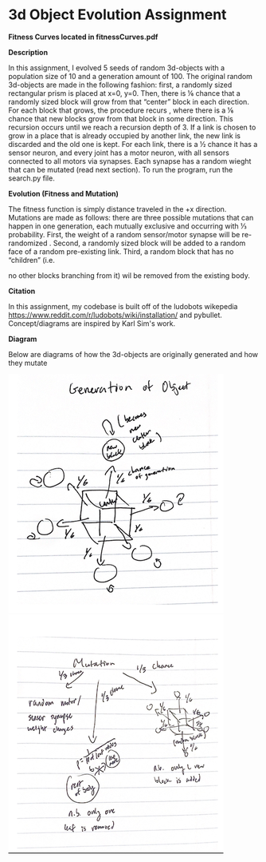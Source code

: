 # 3d Object Evolution Assignment

**Fitness Curves located in fitnessCurves.pdf**

**Description**

In this assignment, I evolved 5 seeds of random 3d-objects with a population size of 10 and a generation amount of 100.
The original random 3d-objects are made in the following fashion: first, a randomly sized rectangular prism is placed at x=0, y=0. Then, there
 is ⅙ chance that a randomly sized block will grow from that “center” block in each direction. For each block that grows, the procedure recurs
, where there is a ⅙ chance that new blocks grow from that block in some direction. This recursion occurs until we reach a recursion depth of 3.
If a link is chosen to grow in a place that is already occupied by another link, the new link is discarded and the old one is kept.
For each link, there is a ½ chance it has a sensor neuron, and every joint has a motor neuron, with all sensors connected to all motors via synapses.
Each synapse has a random wieght that can be mutated (read next section). To run the program, run the search.py file.

**Evolution (Fitness and Mutation)**

The fitness function is simply distance traveled in the +x direction. Mutations are made as follows: there are three possible mutations that
 can happen in one generation, each mutually exclusive and occurring with ⅓ probability. First, the weight of a random sensor/motor synapse will be re-randomized
. Second, a randomly sized block will be added to a random face of a random pre-existing link. Third, a random block that has no “children” (i.e. 

no other blocks branching from it) wil be removed from the existing body.

**Citation**

In this assignment, my codebase is built off of the ludobots wikepedia https://www.reddit.com/r/ludobots/wiki/installation/ and pybullet. Concept/diagrams are
inspired by Karl Sim's work.

**Diagram**

Below are diagrams of how the 3d-objects are originally generated and how they mutate

![generation](generation.png) ![mutation](mutation.png)







